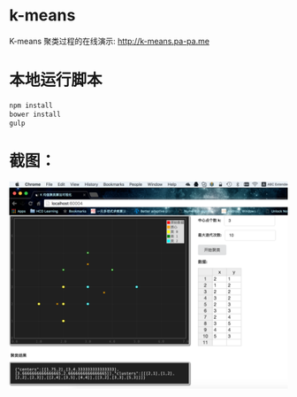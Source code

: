 # k-means
K-means 聚类过程的在线演示: http://k-means.pa-pa.me

# 本地运行脚本
```
npm install
bower install
gulp
```

# 截图：
![k-means screen shot](./assets/screenshot.png)


